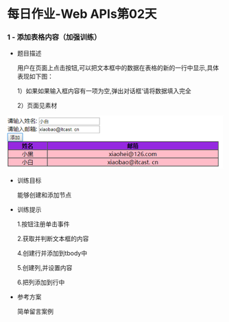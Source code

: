 # 每日作业-Web APIs第02天

### 1 - 添加表格内容（加强训练）

- 题目描述

   用户在页面上点击按钮,可以把文本框中的数据在表格的新的一行中显示,具体表现如下图：

   1）如果如果输入框内容有一项为空,弹出对话框‘请将数据填入完全

   2）页面见素材

![1550912183653](images/1550912183653.png)

- 训练目标

  能够创建和添加节点

- 训练提示

  1.按钮注册单击事件

  2.获取并判断文本框的内容

  4.创建行并添加到tbody中

  5.创建列,并设置内容

  6.把列添加到行中

- 参考方案

  简单留言案例

